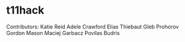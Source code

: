 # t11hack

Contributors:
Katie Reid
Adele Crawford
Elias Thiebaut
Gleb Prohorov
Gordon Mason
Maciej Garbacz
Povilas Budris

